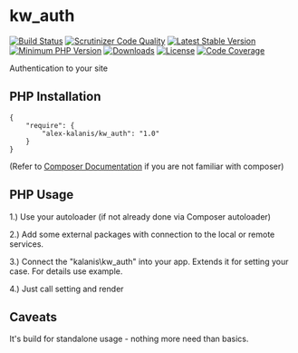 # kw_auth

[![Build Status](https://travis-ci.org/alex-kalanis/kw_auth.svg?branch=master)](https://travis-ci.org/alex-kalanis/kw_auth)
[![Scrutinizer Code Quality](https://scrutinizer-ci.com/g/alex-kalanis/kw_auth/badges/quality-score.png?b=master)](https://scrutinizer-ci.com/g/alex-kalanis/kw_auth/?branch=master)
[![Latest Stable Version](https://poser.pugx.org/alex-kalanis/kw_auth/v/stable.svg?v=1)](https://packagist.org/packages/alex-kalanis/kw_auth)
[![Minimum PHP Version](https://img.shields.io/badge/php-%3E%3D%207.3-8892BF.svg)](https://php.net/)
[![Downloads](https://img.shields.io/packagist/dt/alex-kalanis/kw_auth.svg?v1)](https://packagist.org/packages/alex-kalanis/kw_auth)
[![License](https://poser.pugx.org/alex-kalanis/kw_auth/license.svg?v=1)](https://packagist.org/packages/alex-kalanis/kw_auth)
[![Code Coverage](https://scrutinizer-ci.com/g/alex-kalanis/kw_auth/badges/coverage.png?b=master&v=1)](https://scrutinizer-ci.com/g/alex-kalanis/kw_auth/?branch=master)

Authentication to your site

## PHP Installation

```
{
    "require": {
        "alex-kalanis/kw_auth": "1.0"
    }
}
```

(Refer to [Composer Documentation](https://github.com/composer/composer/blob/master/doc/00-intro.md#introduction) if you are not
familiar with composer)


## PHP Usage

1.) Use your autoloader (if not already done via Composer autoloader)

2.) Add some external packages with connection to the local or remote services.

3.) Connect the "kalanis\kw_auth" into your app. Extends it for setting your case. For details use example.

4.) Just call setting and render

## Caveats

It's build for standalone usage - nothing more need than basics.
